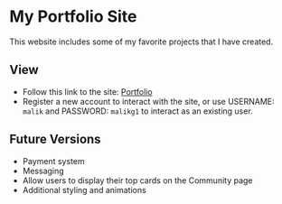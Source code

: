 # My Portfolio Site

This website includes some of my favorite projects that I have created.

## View
* Follow this link to the site: [Portfolio](https://young-sea-76614.herokuapp.com/#/home)
* Register a new account to interact with the site, or use USERNAME: `malik` and PASSWORD: `malikg1` to interact as an existing user.

## Future Versions
* Payment system
* Messaging
* Allow users to display their top cards on the Community page
* Additional styling and animations

